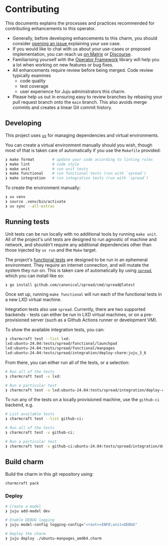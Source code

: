 # Contributing

This documents explains the processes and practices recommended for contributing enhancements to
this operator.

- Generally, before developing enhancements to this charm, you should consider [opening an issue
  ](https://github.com/canonical/ubuntu-manpages-operator/issues) explaining your use case.
- If you would like to chat with us about your use-cases or proposed implementation, you can reach
  us [on Matrix](https://ubuntu.com/community/communications/matrix) or [Discourse](https://discourse.charmhub.io/).
- Familiarising yourself with the [Operator Framework](https://ops.readthedocs.io/en/latest/) library
  will help you a lot when working on new features or bug fixes.
- All enhancements require review before being merged. Code review typically examines
  - code quality
  - test coverage
  - user experience for Juju administrators this charm.
- Please help us out in ensuring easy to review branches by rebasing your pull request branch onto
  the `main` branch. This also avoids merge commits and creates a linear Git commit history.

## Developing

This project uses [`uv`](https://github.com/astral-sh/uv) for managing dependencies and virtual
environments.

You can create a virtual environment manually should you wish, though most of that is taken
care of automatically if you use the `Makefile` provided:

```bash
❯ make format        # update your code according to linting rules
❯ make lint          # code style
❯ make unit          # run unit tests
❯ make functional    # run functional tests (run with `spread`)
❯ make integration   # run integration tests (run with `spread`)
```

To create the environment manually:

```bash
❯ uv venv
❯ source .venv/bin/activate
❯ uv sync --all-extras
```

## Running tests

Unit tests can be run locally with no additional tools by running `make unit`. All of the project's unit tests are designed to run agnostic of machine and network, and shouldn't require any additional dependencies other than those injected by `uv run` and the `Make` target.

The project's [functional tests](./tests/functional) are designed to be run in an ephemeral environment. They require an internet connection, and will mutate the system they run on. This is taken care of automatically by using [`spread`](https://github.com/canonical/spread), which you can install like so:

```bash
❯ go install github.com/canonical/spread/cmd/spread@latest
```

Once set up, running `make functional` will run each of the functional tests in a new LXD virtual machine.

Integration tests also use `spread`. Currently, there are two supported backends -
tests can either be run in LXD virtual machines, or on a pre-provisioned server (such as a Github
Actions runner or development VM).

To show the available integration tests, you can:

```bash
❯ charmcraft test --list lxd:
lxd:ubuntu-24.04:tests/spread/functional/launchpad
lxd:ubuntu-24.04:tests/spread/functional/manpages
lxd:ubuntu-24.04:tests/spread/integration/deploy-charm:juju_3_6
```

From there, you can either run all of the tests, or a selection:

```bash
# Run all of the tests
❯ charmcraft test -v lxd:

# Run a particular test
❯ charmcraft test -v lxd:ubuntu-24.04:tests/spread/integration/deploy-charm:juju_3_6
```

To run any of the tests on a locally provisioned machine, use the `github-ci` backend, e.g.

```bash
# List available tests
❯ charmcraft test --list github-ci:

# Run all of the tests
❯ charmcraft test -v github-ci:

# Run a particular test
❯ charmcraft test -v github-ci:ubuntu-24.04:tests/spread/integration/deploy-charm:juju_3_6
```

## Build charm

Build the charm in this git repository using:

```bash
charmcraft pack
```

### Deploy

```bash
# Create a model
❯ juju add-model dev

# Enable DEBUG logging
❯ juju model-config logging-config="<root>=INFO;unit=DEBUG"

# Deploy the charm
❯ juju deploy ./ubuntu-manpages_amd64.charm
```
